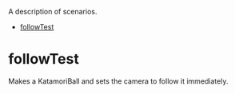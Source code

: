 A description of scenarios.

* [followTest](#followTest)

# followTest

Makes a KatamoriBall and sets the camera to follow it immediately.
